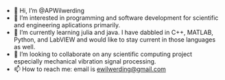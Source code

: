 - 👋 Hi, I’m @APWilwerding
- 👀 I’m interested in programming and software development for scientific and engineering aplications primarily. 
- 🌱 I’m currently learning julia and java. I have dabbled in C++, MATLAB, Python, and LabVIEW and would like to stay current in those languages as well. 
- 💞️ I’m looking to collaborate on any scientific computing project especially mechanical vibration signal processing.
- 📫 How to reach me: email is ewilwerding@gmail.com

<!---
APWilwerding/APWilwerding is a ✨ special ✨ repository because its `README.md` (this file) appears on your GitHub profile.
You can click the Preview link to take a look at your changes.
--->
